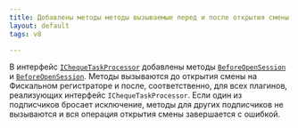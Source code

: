```yaml
---
title: Добавлены методы методы вызываемые перед и после открытия смены на ФР
layout: default
tags: v8

---
```



В интерфейс [`IChequeTaskProcessor`](https://iiko.github.io/front.api.sdk/v8/html/T_Resto_Front_Api_Devices_IChequeTaskProcessor.htm) 
добавлены методы [`BeforeOpenSession`](https://iiko.github.io/front.api.sdk/v8/html/M_Resto_Front_Api_Devices_IChequeTaskProcessor_BeforeOpenSession.htm) 
и [`BeforeOpenSession`](https://iiko.github.io/front.api.sdk/v8/html/M_Resto_Front_Api_Devices_IChequeTaskProcessor_BeforeOpenSession.htm).
Методы вызываются до открытия смены на Фискальном регистраторе и после, соответственно, для всех плагинов, реализующих интерфейс `IChequeTaskProcessor`.
Если один из подписчиков бросает исключение, методы для других подписчиков не вызываются и вся операция открытия смены завершается с ошибкой.